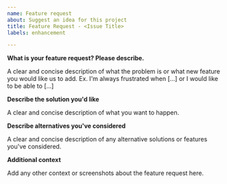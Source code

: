 ```yaml
---
name: Feature request
about: Suggest an idea for this project
title: Feature Request - <Issue Title>
labels: enhancement

---
```


**What is your feature request? Please describe.**

A clear and concise description of what the problem is or what new feature you would like us to add. Ex. I'm always frustrated when [...] or I would like to be able to [...]

**Describe the solution you'd like**

A clear and concise description of what you want to happen.

**Describe alternatives you've considered**

A clear and concise description of any alternative solutions or features you've considered.

**Additional context**

Add any other context or screenshots about the feature request here.
